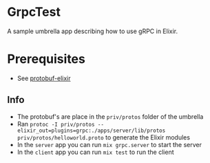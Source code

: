 # GrpcTest

A sample umbrella app describing how to use gRPC in Elixir.

# Prerequisites

- See [protobuf-elixir](https://github.com/tony612/protobuf-elixir#usage)

## Info

- The protobuf's are place in the `priv/protos` folder of the umbrella
- Ran `protoc -I priv/protos --elixir_out=plugins=grpc:./apps/server/lib/protos priv/protos/helloworld.proto` to generate the Elixir modules
- In the `server` app you can run `mix grpc.server` to start the server
- In the `client` app you can run `mix test` to run the client
